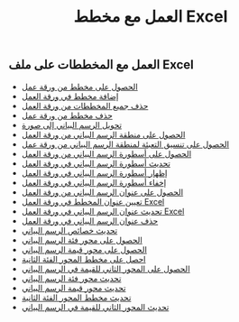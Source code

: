 ﻿---
title: العمل مع مخطط Excel
second_title: Aspose.Cells Cloud Documen
linktitle: جدول
type: docs
url: /ar/charts/
aliases: [/working-with-charts/]
keywords: REST API, spreadsheets, excel, chart
description: "Cells.Cloud API لـ Excel تعمل: تعمل المخططات"
weight: 100
kwords: Excel، Office السحابة، REST API، جدول بيانات، PDF، CSV، Json، Markdown، الرسوم البيانية
---
## العمل مع المخططات على ملف Excel

- [الحصول على مخطط من ورقة عمل](/cells/ar/get-chart-from-a-worksheet/)
- [إضافة مخطط في ورقة العمل](/cells/ar/add-a-chart-in-a-worksheet/)
- [حذف جميع المخططات من ورقة العمل](/cells/ar/delete-all-charts-from-a-worksheet/)
- [حذف مخطط من ورقة عمل](/cells/ar/delete-a-chart-from-a-worksheet/)
- [تحويل الرسم البياني إلى صورة](/cells/ar/convert-chart-to-image/)
- [الحصول على منطقة الرسم البياني من ورقة العمل](/cells/ar/get-chart-area-from-a-worksheet/)
- [الحصول على تنسيق التعبئة لمنطقة الرسم البياني من ورقة عمل](/cells/ar/get-fill-format-of-a-chart-area-from-a-worksheet/)
- [الحصول على أسطورة الرسم البياني من ورقة العمل](/cells/ar/get-chart-legend-from-a-worksheet/)
- [تحديث أسطورة الرسم البياني في ورقة العمل](/cells/ar/update-chart-legend-in-a-worksheet/)
- [إظهار أسطورة الرسم البياني في ورقة العمل](/cells/ar/show-chart-legend-in-a-worksheet/)
- [إخفاء أسطورة الرسم البياني في ورقة العمل](/cells/ar/hide-chart-legend-in-a-worksheet/)
- [الحصول على عنوان الرسم البياني من ورقة العمل](/cells/ar/get-chart-title-from-a-worksheet/)
- [تعيين عنوان المخطط في ورقة العمل Excel](/cells/ar/set-chart-title-in-excel-worksheet/)
- [تحديث عنوان الرسم البياني في ورقة العمل Excel](/cells/ar/update-chart-title-in-excel-worksheet/)
- [حذف عنوان الرسم البياني في ورقة العمل](/cells/ar/delete-chart-title-in-a-worksheet/)
- [تحديث خصائص الرسم البياني](/cells/ar/charts/propreties/update/)
- [الحصول على محور فئة الرسم البياني](/cells/ar/charts/category-axis/get/)
- [الحصول على محور قيمة الرسم البياني](/cells/ar/charts/value-axis/get/)
- [احصل على مخطط المحور الفئة الثانية](/cells/ar/charts/second-category-axis/get/)
- [الحصول على المحور الثاني للقيمة في الرسم البياني](/cells/ar/charts/second-value-axis/get/)
- [تحديث محور فئة الرسم البياني](/cells/ar/charts/category-axis/update/)
- [تحديث محور قيمة الرسم البياني](/cells/ar/charts/value-axis/update/)
- [تحديث مخطط المحور الفئة الثانية](/cells/ar/charts/second-category-axis/update/)
- [تحديث المحور الثاني للقيمة في الرسم البياني](/cells/ar/charts/second-value-axis/update/)
